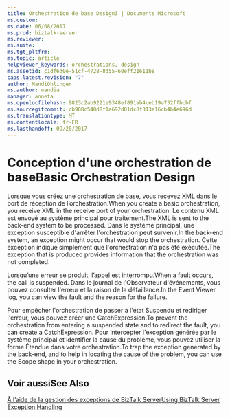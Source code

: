 ```yaml
---
title: Orchestration de base Design3 | Documents Microsoft
ms.custom: 
ms.date: 06/08/2017
ms.prod: biztalk-server
ms.reviewer: 
ms.suite: 
ms.tgt_pltfrm: 
ms.topic: article
helpviewer_keywords: orchestrations, design
ms.assetid: c1df6d0e-51cf-4728-8d55-60eff21611b8
caps.latest.revision: "7"
author: MandiOhlinger
ms.author: mandia
manager: anneta
ms.openlocfilehash: 9823c2ab9221e9348ef891ab4ceb19a732ffbcbf
ms.sourcegitcommit: cb908c540d8f1a692d01dc8f313e16cb4b4e696d
ms.translationtype: MT
ms.contentlocale: fr-FR
ms.lasthandoff: 09/20/2017
---
```

# <a name="basic-orchestration-design"></a><span data-ttu-id="4f1a4-102">Conception d'une orchestration de base</span><span class="sxs-lookup"><span data-stu-id="4f1a4-102">Basic Orchestration Design</span></span>
<span data-ttu-id="4f1a4-103">Lorsque vous créez une orchestration de base, vous recevez XML dans le port de réception de l’orchestration.</span><span class="sxs-lookup"><span data-stu-id="4f1a4-103">When you create a basic orchestration, you receive XML in the receive port of your orchestration.</span></span> <span data-ttu-id="4f1a4-104">Le contenu XML est envoyé au système principal pour traitement.</span><span class="sxs-lookup"><span data-stu-id="4f1a4-104">The XML is sent to the back-end system to be processed.</span></span> <span data-ttu-id="4f1a4-105">Dans le système principal, une exception susceptible d'arrêter l'orchestration peut survenir.</span><span class="sxs-lookup"><span data-stu-id="4f1a4-105">In the back-end system, an exception might occur that would stop the orchestration.</span></span> <span data-ttu-id="4f1a4-106">Cette exception indique simplement que l'orchestration n'a pas été exécutée.</span><span class="sxs-lookup"><span data-stu-id="4f1a4-106">The exception that is produced provides information that the orchestration was not completed.</span></span>  
  
 <span data-ttu-id="4f1a4-107">Lorsqu’une erreur se produit, l’appel est interrompu.</span><span class="sxs-lookup"><span data-stu-id="4f1a4-107">When a fault occurs, the call is suspended.</span></span> <span data-ttu-id="4f1a4-108">Dans le journal de l'Observateur d'événements, vous pouvez consulter l'erreur et la raison de la défaillance.</span><span class="sxs-lookup"><span data-stu-id="4f1a4-108">In the Event Viewer log, you can view the fault and the reason for the failure.</span></span>  
  
 <span data-ttu-id="4f1a4-109">Pour empêcher l'orchestration de passer à l'état Suspendu et rediriger l'erreur, vous pouvez créer une CatchExpression.</span><span class="sxs-lookup"><span data-stu-id="4f1a4-109">To prevent the orchestration from entering a suspended state and to redirect the fault, you can create a CatchExpression.</span></span> <span data-ttu-id="4f1a4-110">Pour intercepter l'exception générée par le système principal et identifier la cause du problème, vous pouvez utiliser la forme Étendue dans votre orchestration.</span><span class="sxs-lookup"><span data-stu-id="4f1a4-110">To trap the exception generated by the back-end, and to help in locating the cause of the problem, you can use the Scope shape in your orchestration.</span></span>  
  
## <a name="see-also"></a><span data-ttu-id="4f1a4-111">Voir aussi</span><span class="sxs-lookup"><span data-stu-id="4f1a4-111">See Also</span></span>  
 [<span data-ttu-id="4f1a4-112">À l’aide de la gestion des exceptions de BizTalk Server</span><span class="sxs-lookup"><span data-stu-id="4f1a4-112">Using BizTalk Server Exception Handling</span></span>](../core/using-biztalk-server-exception-handling5.md)